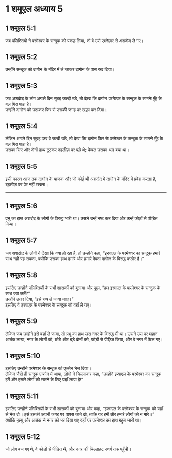 # 1 शमूएल अध्याय 5

## 1 शमूएल 5:1

जब पलिश्तियों ने परमेश्वर के सन्दूक को पकड़ लिया, तो वे उसे एबनेज़र से अशदोद ले गए।

## 1 शमूएल 5:2

उन्होंने सन्दूक को दागोन के मंदिर में ले जाकर दागोन के पास रख दिया।

## 1 शमूएल 5:3

जब अशदोद के लोग अगले दिन सुबह जल्दी उठे, तो देखा कि दागोन परमेश्वर के सन्दूक के सामने मुँह के बल गिरा पड़ा है।  
उन्होंने दागोन को उठाकर फिर से उसकी जगह पर खड़ा कर दिया।

## 1 शमूएल 5:4

लेकिन अगले दिन सुबह जब वे जल्दी उठे, तो देखा कि दागोन फिर से परमेश्वर के सन्दूक के सामने मुँह के बल गिरा पड़ा है।  
उसका सिर और दोनों हाथ टूटकर दहलीज़ पर पड़े थे; केवल उसका धड़ बचा था।

## 1 शमूएल 5:5

इसी कारण आज तक दागोन के याजक और जो कोई भी अशदोद में दागोन के मंदिर में प्रवेश करता है, दहलीज़ पर पैर नहीं रखता।

---

## 1 शमूएल 5:6

प्रभु का हाथ अशदोद के लोगों के विरुद्ध भारी था। उसने उन्हें नष्ट कर दिया और उन्हें फोड़ों से पीड़ित किया।

## 1 शमूएल 5:7

जब अशदोद के लोगों ने देखा कि क्या हो रहा है, तो उन्होंने कहा, “इस्राएल के परमेश्वर का सन्दूक हमारे साथ नहीं रह सकता, क्योंकि उसका हाथ हमारे और हमारे देवता दागोन के विरुद्ध कठोर है।”

## 1 शमूएल 5:8

इसलिए उन्होंने पलिश्तियों के सभी शासकों को बुलाया और पूछा, “हम इस्राएल के परमेश्वर के सन्दूक के साथ क्या करें?”  
उन्होंने उत्तर दिया, “इसे गथ ले जाया जाए।”  
इसलिए वे इस्राएल के परमेश्वर के सन्दूक को वहाँ ले गए।

## 1 शमूएल 5:9

लेकिन जब उन्होंने इसे वहाँ ले जाया, तो प्रभु का हाथ उस नगर के विरुद्ध भी था। उसने उस पर महान आतंक लाया, नगर के लोगों को, छोटे और बड़े दोनों को, फोड़ों से पीड़ित किया, और वे नगर में फैल गए।

## 1 शमूएल 5:10

इसलिए उन्होंने परमेश्वर के सन्दूक को एक्रोन भेज दिया।  
लेकिन जैसे ही सन्दूक एक्रोन में आया, लोगों ने चिल्लाकर कहा, “उन्होंने इस्राएल के परमेश्वर का सन्दूक हमें और हमारे लोगों को मारने के लिए यहाँ लाया है!”

## 1 शमूएल 5:11

इसलिए उन्होंने पलिश्तियों के सभी शासकों को बुलाया और कहा, “इस्राएल के परमेश्वर के सन्दूक को यहाँ से भेज दो। इसे इसकी अपनी जगह पर वापस जाने दो, ताकि यह हमें और हमारे लोगों को न मारे।”  
क्योंकि मृत्यु और आतंक ने नगर को भर दिया था; वहाँ पर परमेश्वर का हाथ बहुत भारी था।

## 1 शमूएल 5:12

जो लोग बच गए थे, वे फोड़ों से पीड़ित थे, और नगर की चिल्लाहट स्वर्ग तक पहुँची।
